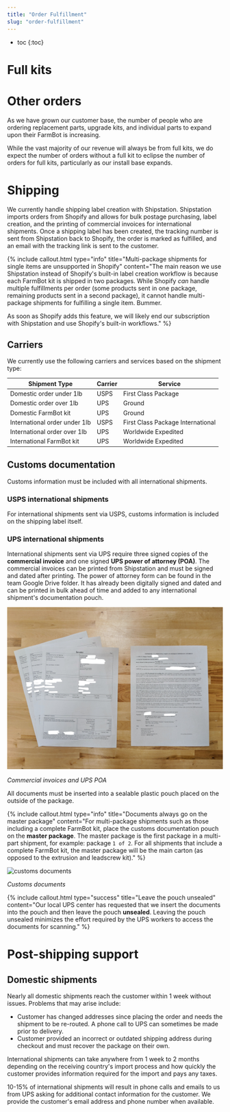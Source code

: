 ```yaml
---
title: "Order Fulfillment"
slug: "order-fulfillment"
---
```


* toc
{:toc}

# Full kits

# Other orders
As we have grown our customer base, the number of people who are ordering replacement parts, upgrade kits, and individual parts to expand upon their FarmBot is increasing.

While the vast majority of our revenue will always be from full kits, we do expect the number of orders without a full kit to eclipse the number of orders for full kits, particularly as our install base expands.

# Shipping
We currently handle shipping label creation with Shipstation. Shipstation imports orders from Shopify and allows for bulk postage purchasing, label creation, and the printing of commercial invoices for international shipments. Once a shipping label has been created, the tracking number is sent from Shipstation back to Shopify, the order is marked as fulfilled, and an email with the tracking link is sent to the customer.

{%
include callout.html
type="info"
title="Multi-package shipments for single items are unsupported in Shopify"
content="The main reason we use Shipstation instead of Shopify's built-in label creation workflow is because each FarmBot kit is shipped in two packages. While Shopify *can* handle multiple fulfillments per order (some products sent in one package, remaining products sent in a second package), it cannot handle multi-package shipments for fulfilling a single item. Bummer.

As soon as Shopify adds this feature, we will likely end our subscription with Shipstation and use Shopify's built-in workflows."
%}

## Carriers
We currently use the following carriers and services based on the shipment type:

|Shipment Type                 |Carrier                       |Service                       |
|------------------------------|------------------------------|------------------------------|
|Domestic order under 1lb      |USPS                          |First Class Package
|Domestic order over 1lb       |UPS                           |Ground
|Domestic FarmBot kit          |UPS                           |Ground
|International order under 1lb |USPS                          |First Class Package International
|International order over 1lb  |UPS                           |Worldwide Expedited
|International FarmBot kit     |UPS                           |Worldwide Expedited

## Customs documentation
Customs information must be included with all international shipments.

### USPS international shipments
For international shipments sent via USPS, customs information is included on the shipping label itself.


### UPS international shipments
International shipments sent via UPS require three signed copies of the **commercial invoice** and one signed **UPS power of attorney (POA)**. The commercial invoices can be printed from Shipstation and must be signed and dated after printing. The power of attorney form can be found in the team Google Drive folder. It has already been digitally signed and dated and can be printed in bulk ahead of time and added to any international shipment's documentation pouch.

![commercial invoices and UPS POA](_images/commercial_invoices_and_ups_poa.jpg)

_Commercial invoices and UPS POA_

All documents must be inserted into a sealable plastic pouch placed on the outside of the package.

{%
include callout.html
type="info"
title="Documents always go on the master package"
content="For multi-package shipments such as those including a complete FarmBot kit, place the customs documentation pouch on the **master package**. The master package is the first package in a multi-part shipment, for example: package `1 of 2`. For all shipments that include a complete FarmBot kit, the master package will be the main carton (as opposed to the extrusion and leadscrew kit)."
%}



![customs documents](_images/customs_documents.jpg)

_Customs documents_



{%
include callout.html
type="success"
title="Leave the pouch unsealed"
content="Our local UPS center has requested that we insert the documents into the pouch and then leave the pouch **unsealed**. Leaving the pouch unsealed minimizes the effort required by the UPS workers to access the documents for scanning."
%}

# Post-shipping support
## Domestic shipments
Nearly all domestic shipments reach the customer within 1 week without issues. Problems that may arise include:
* Customer has changed addresses since placing the order and needs the shipment to be re-routed. A phone call to UPS can sometimes be made prior to delivery.
* Customer provided an incorrect or outdated shipping address during checkout and must recover the package on their own.

International shipments can take anywhere from 1 week to 2 months depending on the receiving country's import process and how quickly the customer provides information required for the import and pays any taxes.

10-15% of international shipments will result in phone calls and emails to us from UPS asking for additional contact information for the customer. We provide the customer's email address and phone number when available.


